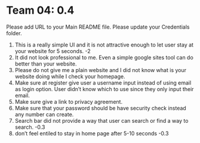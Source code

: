 # Team 04: 0.4
Please add URL to your Main README file. Please update your Credentials folder.                
1. This is a really simple UI and it is not attractive enough to let user stay at your website for 5 seconds.    -2
2. It did not look professional to me. Even a simple google sites tool can do better than your website.
3. Please do not give me a plain website and I did not know what is your website doing while I check your homepage.
4. Make sure at register give user a username input instead of using email as login option. User didn’t know which to use since they only input their email.
5. Make sure give a link to privacy agreement.
6. Make sure that your password should be have security check instead any number can create.
7. Search bar did not provide a way that user can search or find a way to search.    -0.3
8. don’t feel entiled to stay in home page after 5-10 seconds -0.3
